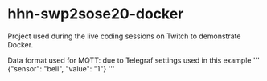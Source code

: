 # hhn-swp2sose20-docker
Project used during the live coding sessions on Twitch to demonstrate Docker.

Data format used for MQTT:  due to Telegraf settings used in this example 
'''
 {"sensor": "bell", "value": "1"}
 '''